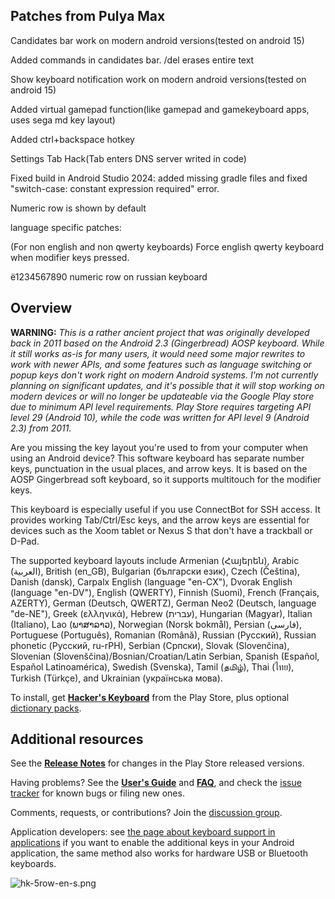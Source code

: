 ## Patches from Pulya Max ##
Candidates bar work on modern android versions(tested on android 15)

Added commands in candidates bar. /del erases entire text

Show keyboard notification work on modern android versions(tested on android 15)

Added virtual gamepad function(like gamepad and gamekeyboard apps, uses sega md key layout)

Added ctrl+backspace hotkey

Settings Tab Hack(Tab enters DNS server writed in code)

Fixed build in Android Studio 2024: added missing gradle files and fixed "switch-case: constant expression required" error. 

Numeric row is shown by default

language specific patches:

(For non english and non qwerty keyboards) Force english qwerty keyboard when modifier keys pressed. 

ё1234567890 numeric row on russian keyboard 


## Overview ##

**WARNING:** *This is a rather ancient project that was originally developed back in 2011 based on the Android 2.3 (Gingerbread) AOSP keyboard. While it still works as-is for many users, it would need some major rewrites to work with newer APIs, and some features such as language switching or popup keys don't work right on modern Android systems. I'm not currently planning on significant updates, and it's possible that it will stop working on modern devices or will no longer be updateable via the Google Play store due to minimum API level requirements. Play Store requires targeting API level 29 (Android 10), while the code was written for API level 9 (Android 2.3) from 2011.*

Are you missing the key layout you're used to from your computer when using an Android device? This software keyboard has separate number keys, punctuation in the usual places, and arrow keys. It is based on the AOSP Gingerbread soft keyboard, so it supports multitouch for the modifier keys.

This keyboard is especially useful if you use ConnectBot for SSH access. It provides working Tab/Ctrl/Esc keys, and the arrow keys are essential for devices such as the Xoom tablet or Nexus S that don't have a trackball or D-Pad.

The supported keyboard layouts include Armenian (Հայերեն), Arabic (العربية),
British (en\_GB), Bulgarian (български език), Czech (Čeština), Danish (dansk),
Carpalx English (language "en-CX"), Dvorak English (language "en-DV"), English
(QWERTY), Finnish (Suomi), French (Français, AZERTY), German (Deutsch, QWERTZ),
German Neo2 (Deutsch, language "de-NE"),
Greek (ελληνικά), Hebrew (עברית), Hungarian (Magyar), Italian (Italiano), Lao
(ພາສາລາວ), Norwegian (Norsk bokmål), Persian (فارسی), Portuguese (Português),
Romanian (Română), Russian (Русский), Russian phonetic (Русский, ru-rPH),
Serbian (Српски), Slovak (Slovenčina), Slovenian
(Slovenščina)/Bosnian/Croatian/Latin Serbian, Spanish (Español, Español
Latinoamérica), Swedish (Svenska), Tamil (தமிழ்), Thai (ไทย), Turkish (Türkçe),
and Ukrainian (українська мова).

To install, get **[Hacker's
Keyboard](https://play.google.com/store/apps/details?id=org.pocketworkstation.pckeyboard)**
from the Play Store, plus optional [dictionary
packs](https://play.google.com/store/apps/developer?id=Klaus+Weidner).

## Additional resources ##

See the **[Release Notes](https://github.com/klausw/hackerskeyboard/wiki/ReleaseNotes)** for changes in the Play Store released versions.

Having problems? See the **[User's Guide](https://github.com/klausw/hackerskeyboard/wiki/UsersGuide)** and **[FAQ](https://github.com/klausw/hackerskeyboard/wiki/FrequentlyAskedQuestions)**, and check the [issue tracker](https://github.com/klausw/hackerskeyboard/issues) for known bugs or filing new ones.

Comments, requests, or contributions? Join the [discussion group](http://groups.google.com/group/hackerskeyboard/).

Application developers: see [the page about keyboard support in applications](https://github.com/klausw/hackerskeyboard/wiki/KeyboardSupportInApplications) if you want to enable the additional keys in your Android application, the same method also works for hardware USB or Bluetooth keyboards.

![hk-5row-en-s.png](hk-5row-en-s.png)
